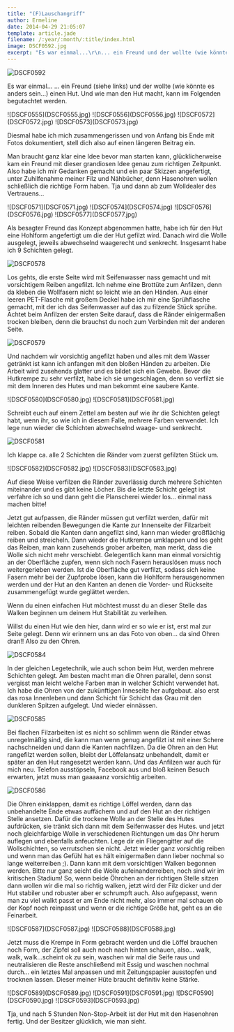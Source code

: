 ```yaml
---
title: "(F)Lauschangriff"
author: Ermeline
date: 2014-04-29 21:05:07
template: article.jade
filename: /:year/:month/:title/index.html
image: DSCF0592.jpg
excerpt: "Es war einmal...\r\n... ein Freund und der wollte (wie könnte es anders sein...) einen Hut."
---
```


![DSCF0592](DSCF0592.jpg)

Es war einmal... ... ein Freund (siehe links) und der wollte (wie könnte
es anders sein...) einen Hut. Und wie man den Hut macht, kann im
Folgenden begutachtet werden.  

<div class="slideshow_landscape">
![DSCF0555](DSCF0555.jpg)
![DSCF0556](DSCF0556.jpg)
![DSCF0572](DSCF0572.jpg)
![DSCF0573](DSCF0573.jpg)
</div>

Diesmal habe ich mich zusammengerissen und von Anfang bis Ende mit Fotos
dokumentiert, stell dich also auf einen längeren Beitrag ein.

Man braucht ganz klar eine Idee bevor man starten kann, glücklicherweise
kam ein Freund mit dieser grandiosen Idee genau zum richtigen Zeitpunkt.
Also habe ich mir Gedanken gemacht und ein paar Skizzen angefertigt,
unter Zuhilfenahme meiner Filz und Nähbücher, denn Hasenohren wollen
schließlich die richtige Form haben. Tja und dann ab zum Wolldealer des
Vertrauens...

<div class="slideshow_landscape">
![DSCF0571](DSCF0571.jpg)
![DSCF0574](DSCF0574.jpg)
![DSCF0576](DSCF0576.jpg)
![DSCF0577](DSCF0577.jpg)
</div>

Als besagter Freund das Konzept abgenommen hatte, habe ich für den Hut
eine Hohlform angefertigt um die der Hut gefilzt wird. Danach wird die
Wolle ausgelegt, jeweils abwechselnd waagerecht und senkrecht. Insgesamt
habe ich 9 Schichten gelegt.

![DSCF0578](DSCF0578.jpg)


Los gehts, die erste Seite wird mit Seifenwasser nass gemacht und mit
vorsichtigem Reiben angefilzt. Ich nehme eine Brottüte zum Anfilzen,
denn da kleben die Wollfasern nicht so leicht wie an den Händen. Aus
einer leeren PET-Flasche mit großem Deckel habe ich mir eine
Sprühflasche gemacht, mit der ich das Seifenwasser auf das zu filzende
Stück sprühe. Achtet beim Anfilzen der ersten Seite darauf, dass die
Ränder einigermaßen trocken bleiben, denn die brauchst du noch zum
Verbinden mit der anderen Seite.

![DSCF0579](DSCF0579.jpg)

Und nachdem wir vorsichtig angefilzt haben und alles mit dem Wasser
getränkt ist kann ich anfangen mit den bloßen Händen zu arbeiten. Die
Arbeit wird zusehends glatter und es bildet sich ein Gewebe. Bevor die
Hutkrempe zu sehr verfilzt, habe ich sie umgeschlagen, denn so verfilzt
sie mit dem Inneren des Hutes und man bekommt eine saubere Kante.  

<div class="slideshow_landscape">
![DSCF0580](DSCF0580.jpg)
![DSCF0581](DSCF0581.jpg)
</div>

Schreibt euch auf einem Zettel am besten auf wie ihr die Schichten
gelegt habt, wenn ihr, so wie ich in diesem Falle, mehrere Farben
verwendet. Ich lege nun wieder die Schichten abwechselnd waage- und
senkrecht.

![DSCF0581](DSCF0581.jpg)


Ich klappe ca. alle 2 Schichten die Ränder vom zuerst gefilzten Stück
um.

<div class="slideshow_landscape">
![DSCF0582](DSCF0582.jpg)
![DSCF0583](DSCF0583.jpg)
</div>

Auf diese Weise verfilzen die Ränder zuverlässig durch mehrere Schichten
miteinander und es gibt keine Löcher. Bis die letzte Schicht gelegt ist
verfahre ich so und dann geht die Planscherei wieder los... einmal nass
machen bitte!

Jetzt gut aufpassen, die Ränder müssen gut verfilzt werden, dafür mit
leichten reibenden Bewegungen die Kante zur Innenseite der Filzarbeit
reiben. Sobald die Kanten dann angefilzt sind, kann man wieder
großflächig reiben und streicheln. Dann wieder die Hutkrempe umklappen
und los geht das Reiben, man kann zusehends grober arbeiten, man merkt,
dass die Wolle sich nicht mehr verschiebt. Gelegentlich kann man einmal
vorsichtig an der Oberfläche zupfen, wenn sich noch Fasern herauslösen
muss noch weitergerieben werden. Ist die Oberfläche gut verfilzt, sodass
sich keine Fasern mehr bei der Zupfprobe lösen, kann die Hohlform
herausgenommen werden und der Hut an den Kanten an denen die Vorder- und
Rückseite zusammengefügt wurde geglättet werden.

Wenn du einen einfachen Hut möchtest musst du an dieser Stelle das
Walken beginnen um deinem Hut Stabilität zu verleihen.

Willst du einen Hut wie den hier, dann wird er so wie er ist, erst mal
zur Seite gelegt. Denn wir erinnern uns an das Foto von oben... da sind
Ohren dran!! Also zu den Ohren.

![DSCF0584](DSCF0584.jpg)

In der gleichen Legetechnik, wie auch schon beim Hut, werden mehrere
Schichten gelegt. Am besten macht man die Ohren parallel, denn sonst
vergisst man leicht welche Farben man in welcher Schicht verwendet hat.
Ich habe die Ohren von der zukünftigen Inneseite her aufgebaut. also
erst das rosa Innenleben und dann Schicht für Schicht das Grau mit den
dunkleren Spitzen aufgelegt. Und wieder einnässen.

![DSCF0585](DSCF0585.jpg)

Bei flachen Filzarbeiten ist es nicht so schlimm wenn die Ränder etwas
unregelmäßig sind, die kann man wenn genug angefilzt ist mit einer
Schere nachschneiden und dann die Kanten nachfilzen. Da die Ohren an den
Hut rangefilzt werden sollen, bleibt der Löffelansatz unbehandelt, damit
er später an den Hut rangesetzt werden kann. Und das Anfilzen war auch
für mich neu. Telefon ausstöpseln, Facebook aus und bloß keinen Besuch
erwarten, jetzt muss man gaaaaanz vorsichtig arbeiten.

![DSCF0586](DSCF0586.jpg)

Die Ohren einklappen, damit es richtige Löffel werden, dann das
unbehandelte Ende etwas auffächern und auf den Hut an der richtigen
Stelle ansetzen. Dafür die trockene Wolle an der Stelle des Hutes
aufdrücken, sie tränkt sich dann mit dem Seifenwasser des Hutes. und
jetzt noch gleichfarbige Wolle in verschiedenen Richtungen um das Ohr
herum auflegen und ebenfalls anfeuchten. Lege dir ein Fliegengitter auf
die Wollschichten, so verrutschen sie nicht. Jetzt wieder ganz
vorsichtig reiben und wenn man das Gefühl hat es hält einigermaßen dann
lieber nochmal so lange weiterreiben ;). Dann kann mit dem vorsichtigen
Walken begonnen werden. Bitte nur ganz seicht die Wolle
aufeinanderreiben, noch sind wir im kritischen Stadium! So, wenn beide
Öhrchen an der richtigen Stelle sitzen dann wollen wir die mal so
richtig walken, jetzt wird der Filz dicker und der Hut stabiler und
robuster aber er schrumpft auch. Also aufgepasst, wenn man zu viel walkt
passt er am Ende nicht mehr, also immer mal schauen ob der Kopf noch
reinpasst und wenn er die richtige Größe hat, geht es an die Feinarbeit.

<div class="slideshow_landscape">
![DSCF0587](DSCF0587.jpg)
![DSCF0588](DSCF0588.jpg)
</div>

Jetzt muss die Krempe in Form gebracht werden und die Löffel brauchen
noch Form, der Zipfel soll auch noch nach hinten schauen, also... walk,
walk, walk...scheint ok zu sein, waschen wir mal die Seife raus und
neutralisieren die Reste anschließend mit Essig und waschen nochmal
durch... ein letztes Mal anpassen und mit Zeitungspapier ausstopfen und
trocknen lassen. Dieser meiner Hüte braucht definitiv keine Stärke.

<div class="slideshow_landscape">
![DSCF0589](DSCF0589.jpg)
![DSCF0591](DSCF0591.jpg)
![DSCF0590](DSCF0590.jpg)
![DSCF0593](DSCF0593.jpg)
</div>

Tja, und nach 5 Stunden Non-Stop-Arbeit ist der Hut mit den Hasenohren
fertig. Und der Besitzer glücklich, wie man sieht.    
